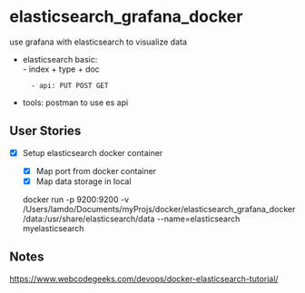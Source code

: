 # elasticsearch_grafana_docker
use grafana with elasticsearch to visualize data

* elasticsearch basic:	
		- index + type + doc

		- api: PUT POST GET
			
* tools: postman to use es api

## User Stories

* [x] Setup elasticsearch docker container
	* [x] Map port from docker container
	* [x] Map data storage in local
	
	docker run -p 9200:9200 -v /Users/lamdo/Documents/myProjs/docker/elasticsearch_grafana_docker/data:/usr/share/elasticsearch/data --name=elasticsearch myelasticsearch



## Notes
https://www.webcodegeeks.com/devops/docker-elasticsearch-tutorial/
